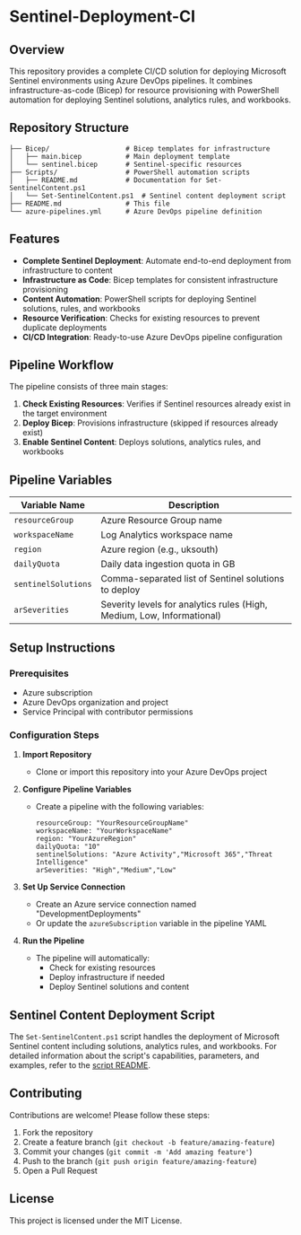 # Sentinel-Deployment-CI

## Overview

This repository provides a complete CI/CD solution for deploying Microsoft Sentinel environments using Azure DevOps pipelines. It combines infrastructure-as-code (Bicep) for resource provisioning with PowerShell automation for deploying Sentinel solutions, analytics rules, and workbooks.

## Repository Structure

```
├── Bicep/                   # Bicep templates for infrastructure
│   ├── main.bicep           # Main deployment template
│   └── sentinel.bicep       # Sentinel-specific resources
├── Scripts/                 # PowerShell automation scripts
│   ├── README.md            # Documentation for Set-SentinelContent.ps1
│   └── Set-SentinelContent.ps1  # Sentinel content deployment script
├── README.md                # This file
└── azure-pipelines.yml      # Azure DevOps pipeline definition
```

## Features

- **Complete Sentinel Deployment**: Automate end-to-end deployment from infrastructure to content
- **Infrastructure as Code**: Bicep templates for consistent infrastructure provisioning
- **Content Automation**: PowerShell scripts for deploying Sentinel solutions, rules, and workbooks
- **Resource Verification**: Checks for existing resources to prevent duplicate deployments
- **CI/CD Integration**: Ready-to-use Azure DevOps pipeline configuration

## Pipeline Workflow

The pipeline consists of three main stages:

1. **Check Existing Resources**: Verifies if Sentinel resources already exist in the target environment
2. **Deploy Bicep**: Provisions infrastructure (skipped if resources already exist)
3. **Enable Sentinel Content**: Deploys solutions, analytics rules, and workbooks

## Pipeline Variables

| Variable Name | Description |
|---------------|-------------|
| `resourceGroup` | Azure Resource Group name |
| `workspaceName` | Log Analytics workspace name |
| `region` | Azure region (e.g., uksouth) |
| `dailyQuota` | Daily data ingestion quota in GB |
| `sentinelSolutions` | Comma-separated list of Sentinel solutions to deploy |
| `arSeverities` | Severity levels for analytics rules (High, Medium, Low, Informational) |

## Setup Instructions

### Prerequisites
- Azure subscription
- Azure DevOps organization and project
- Service Principal with contributor permissions

### Configuration Steps

1. **Import Repository**
   - Clone or import this repository into your Azure DevOps project

2. **Configure Pipeline Variables**
   - Create a pipeline with the following variables:
     ```
     resourceGroup: "YourResourceGroupName"
     workspaceName: "YourWorkspaceName"
     region: "YourAzureRegion"
     dailyQuota: "10"
     sentinelSolutions: "Azure Activity","Microsoft 365","Threat Intelligence"
     arSeverities: "High","Medium","Low"
     ```

3. **Set Up Service Connection**
   - Create an Azure service connection named "DevelopmentDeployments" 
   - Or update the `azureSubscription` variable in the pipeline YAML

4. **Run the Pipeline**
   - The pipeline will automatically:
     - Check for existing resources
     - Deploy infrastructure if needed
     - Deploy Sentinel solutions and content

## Sentinel Content Deployment Script

The `Set-SentinelContent.ps1` script handles the deployment of Microsoft Sentinel content including solutions, analytics rules, and workbooks. For detailed information about the script's capabilities, parameters, and examples, refer to the [script README](./Scripts/README.md).

## Contributing

Contributions are welcome! Please follow these steps:

1. Fork the repository
2. Create a feature branch (`git checkout -b feature/amazing-feature`)
3. Commit your changes (`git commit -m 'Add amazing feature'`)
4. Push to the branch (`git push origin feature/amazing-feature`)
5. Open a Pull Request

## License

This project is licensed under the MIT License.

